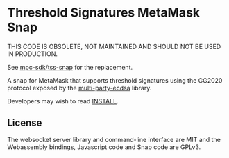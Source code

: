 # Threshold Signatures MetaMask Snap

THIS CODE IS OBSOLETE, NOT MAINTAINED AND SHOULD NOT BE USED IN PRODUCTION.

See [mpc-sdk/tss-snap](https://github.com/mpc-sdk/tss-snap/) for the replacement.

A snap for MetaMask that supports threshold signatures using the GG2020 protocol exposed by the [multi-party-ecdsa][] library.

Developers may wish to read [INSTALL](/INSTALL.md).

## License

The websocket server library and command-line interface are MIT and the Webassembly bindings, Javascript code and Snap code are GPLv3.

[multi-party-ecdsa]: https://github.com/ZenGo-X/multi-party-ecdsa
